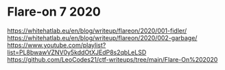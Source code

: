 # Flare-on 7 2020

https://whitehatlab.eu/en/blog/writeup/flareon/2020/001-fidler/
https://whitehatlab.eu/en/blog/writeup/flareon/2020/002-garbage/
https://www.youtube.com/playlist?list=PL8bwawVZNV0y5kddOtXJEdP8s2qbLeLSD
https://github.com/LeoCodes21/ctf-writeups/tree/main/Flare-On%202020